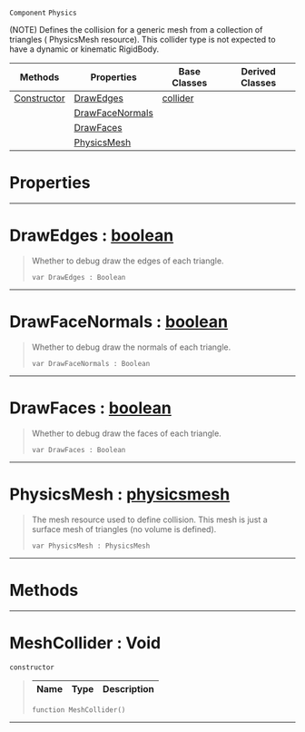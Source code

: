  `Component` `Physics`



(NOTE) Defines the collision for a generic mesh from a collection of triangles ( PhysicsMesh resource). This collider type is not expected to have a dynamic or kinematic RigidBody.

|Methods|Properties|Base Classes|Derived Classes|
|---|---|---|---|
|[ Constructor](https://plasmaengine.github.io/PlasmaDocs/Plasma1/C++/code_reference/class_reference/meshcollider.md#meshcollider-void)|[ DrawEdges](https://plasmaengine.github.io/PlasmaDocs/Plasma1/C++/code_reference/class_reference/meshcollider.md#drawedges-plasma-engine-do)|[collider](https://plasmaengine.github.io/PlasmaDocs/Plasma1/C++/code_reference/class_reference/collider.md)| |
| |[ DrawFaceNormals](https://plasmaengine.github.io/PlasmaDocs/Plasma1/C++/code_reference/class_reference/meshcollider.md#drawfacenormals-plasma-eng)| | |
| |[ DrawFaces](https://plasmaengine.github.io/PlasmaDocs/Plasma1/C++/code_reference/class_reference/meshcollider.md#drawfaces-plasma-engine-do)| | |
| |[ PhysicsMesh](https://plasmaengine.github.io/PlasmaDocs/Plasma1/C++/code_reference/class_reference/meshcollider.md#physicsmesh-plasma-engine)| | |


 #  Properties


---  
 #  DrawEdges : [boolean](https://plasmaengine.github.io/PlasmaDocs/Plasma1/C++/code_reference/lightning_base_types/boolean.md)

> Whether to debug draw the edges of each triangle.
> ``` lang=cpp, name=Lightning
> var DrawEdges : Boolean


---  
 #  DrawFaceNormals : [boolean](https://plasmaengine.github.io/PlasmaDocs/Plasma1/C++/code_reference/lightning_base_types/boolean.md)

> Whether to debug draw the normals of each triangle.
> ``` lang=cpp, name=Lightning
> var DrawFaceNormals : Boolean


---  
 #  DrawFaces : [boolean](https://plasmaengine.github.io/PlasmaDocs/Plasma1/C++/code_reference/lightning_base_types/boolean.md)

> Whether to debug draw the faces of each triangle.
> ``` lang=cpp, name=Lightning
> var DrawFaces : Boolean


---  
 #  PhysicsMesh : [physicsmesh](https://plasmaengine.github.io/PlasmaDocs/Plasma1/C++/code_reference/class_reference/physicsmesh.md)

> The mesh resource used to define collision. This mesh is just a surface mesh of triangles (no volume is defined).
> ``` lang=cpp, name=Lightning
> var PhysicsMesh : PhysicsMesh


---  
 #  Methods


---  
 #  MeshCollider : Void

 `constructor`

> 
> |Name|Type|Description|
> |---|---|---|
> ``` lang=cpp, name=Lightning
> function MeshCollider()
> ``` 


---  
 

 